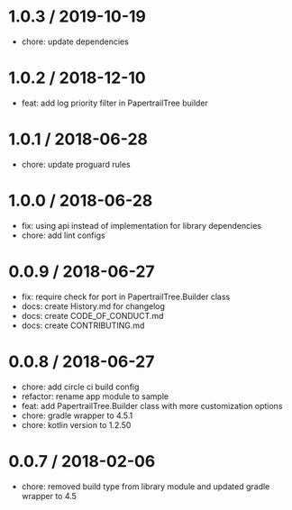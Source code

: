 
1.0.3 / 2019-10-19
==================

  * chore: update dependencies

1.0.2 / 2018-12-10
==================

  * feat: add log priority filter in PapertrailTree builder

1.0.1 / 2018-06-28
==================

  * chore: update proguard rules

1.0.0 / 2018-06-28
==================

  * fix: using api instead of implementation for library dependencies
  * chore: add lint configs

0.0.9 / 2018-06-27
==================

  * fix: require check for port in PapertrailTree.Builder class
  * docs: create History.md for changelog
  * docs: create CODE_OF_CONDUCT.md
  * docs: create CONTRIBUTING.md

0.0.8 / 2018-06-27
==================

  * chore: add circle ci build config
  * refactor: rename app module to sample
  * feat: add PapertrailTree.Builder class with more customization options
  * chore: gradle wrapper to 4.5.1
  * chore: kotlin version to 1.2.50

0.0.7 / 2018-02-06
==================

  * chore: removed build type from library module and updated gradle wrapper to 4.5
